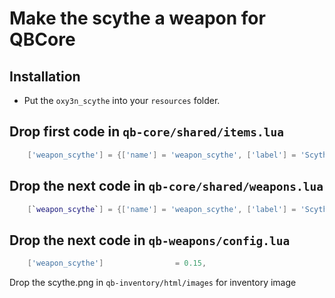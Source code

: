 # Make the scythe a weapon for QBCore

## Installation
- Put the ``oxy3n_scythe`` into your ``resources`` folder.

## Drop first code in ``qb-core/shared/items.lua``
```lua
	['weapon_scythe'] = {['name'] = 'weapon_scythe', ['label'] = 'Scythe', ['weight'] = 1000, ['type'] = 'weapon', ['ammotype'] = nil, ['image'] = 'scythe.png', ['unique'] = true, ['useable'] = false, ['description'] = ''},
```

## Drop the next code in ``qb-core/shared/weapons.lua``

```lua
	[`weapon_scythe`] = {['name'] = 'weapon_scythe', ['label'] = 'Scythe', ['ammotype'] = nil, ['damagereason'] = 'Scythed / Stabbed / Eviscerated'},
```

## Drop the next code in ``qb-weapons/config.lua``

```lua
    ['weapon_scythe'] 				 = 0.15,
```

Drop the scythe.png in ``qb-inventory/html/images`` for inventory image